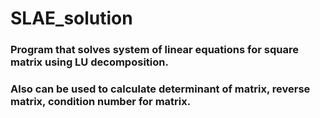 # SLAE_solution
###  Program that solves system of linear equations for square matrix using LU decomposition.
###  Also can be used to calculate determinant of matrix, reverse matrix, condition number for matrix.
